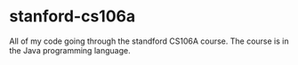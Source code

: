stanford-cs106a
===============

All of my code going through the standford CS106A course.  The course is in the Java programming language.
